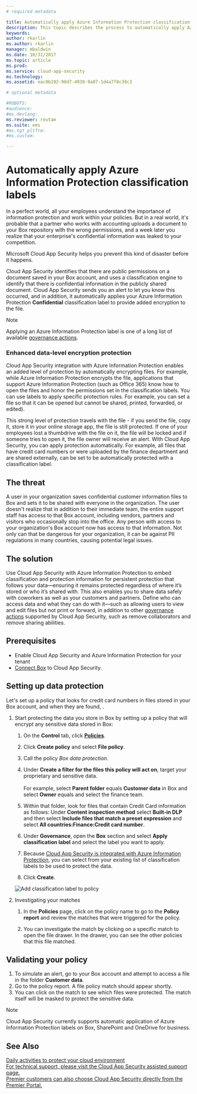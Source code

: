 ```yaml
---
# required metadata

title: Automatically apply Azure Information Protection classification labels | Microsoft Docs
description: This topic describes the process to automatically apply Azure Information Protection classification labels in Microsoft Cloud App Security.
keywords:
author: rkarlin
ms.author: rkarlin
manager: mbaldwin
ms.date: 10/31/2017
ms.topic: article
ms.prod:
ms.service: cloud-app-security
ms.technology:
ms.assetid: eac0b192-98d7-4939-9a07-1d4a7f8c39c3

# optional metadata

#ROBOTS:
#audience:
#ms.devlang:
ms.reviewer: reutam
ms.suite: ems
#ms.tgt_pltfrm:
#ms.custom:

---
```


# Automatically apply Azure Information Protection classification labels  

In a perfect world, all your employees understand the importance of information protection and work within your policies. But in a real world, it's probable that a partner who works with accounting uploads a document to your Box repository with the wrong permissions, and a week later you realize that your enterprise's confidential information was leaked to your competition. 

Microsoft Cloud App Security helps you prevent this kind of disaster before it happens.

Cloud App Security identifies that there are public permissions on a document saved in your Box account, and uses a classification engine to identify that there is confidential information in the publicly shared document. Cloud App Security sends you an alert to let you know this occurred, and in addition, it automatically applies your Azure Information Protection **Confidential** classification label to provide added encryption to the file. 

>[!NOTE]
> Applying an Azure Information Protection label is one of a long list of available [governance actions](governance-actions.md).

### Enhanced data-level encryption protection

Cloud App Security integration with Azure Information Protection enables an added level of protection by automatically encrypting files. For example, while Azure Information Protection encrypts the file, applications that support Azure Information Protection (such as Office 365) know how to open the files and honor the permissions set in the classification labels. You can use labels to apply specific protection rules. For example, you can set a file so that it can be opened but cannot be shared, printed, forwarded, or edited). 

This strong level of protection travels with the file - if you send the file, copy it, store it in your online storage app, the file is still protected. If one of your employees lost a thumbdrive with the file on it, the file will be locked and if someone tries to open it, the file owner will receive an alert. With Cloud App Security, you can apply protection automatically. For example, all files that have credit card numbers or were uploaded by the finance department and are shared externally, can be set to be automatically protected with a classification label. 

## The threat 
A user in your organization saves confidential customer information files to Box and sets it to be shared with everyone in the organization. The user doesn't realize that in addition to their immediate team, the entire support staff has access to that Box account, including vendors, partners and visitors who occasionally stop into the office. Any person with access to your organization's Box account now has access to that information. Not only can that be dangerous for your organization, it can be against PII regulations in many countries, causing potential legal issues.

## The solution
Use Cloud App Security with Azure Information Protection to embed classification and protection information for persistent protection that follows your data—ensuring it remains protected regardless of where it’s stored or who it’s shared with. This also enables you to share data safely with coworkers as well as your customers and partners. Define who can access data and what they can do with it—such as allowing users to view and edit files but not print or forward, in addition to other [governance actions](governance-actions.md) supported by Cloud App Security, such as remove collaborators and remove sharing abilities.

## Prerequisites

- Enable Cloud App Security and Azure Information Protection for your tenant
- [Connect Box](connect-box-to-microsoft-cloud-app-security.md) to Cloud App Security.

## Setting up data protection

Let's set up a policy that looks for credit card numbers in files stored in your Box account, and when they are found, .

1. Start protecting the data you store in Box by setting up a policy that will encrypt any sensitive data stored in Box:

    1. On the **Control** tab, click [**Policies**](control-cloud-apps-with-policies.md). 
    
    2. Click **Create policy** and select **File policy**.
    
    3. Call the policy *Box data protection*.
    
    4. Under **Create a filter for the files this policy will act on**, target your proprietary and sensitive data.<br></br>
    For example, select **Parent folder** equals **Customer data** in Box and select **Owner** equals and select the finance team.
    
    4. Within that folder, look for files that contain Credit Card information as follows: Under **Content inspection method** select **Built-in DLP** and then select **Include files that match a preset expression** and select **All countries:Finance:Credit card number**.
    
    5. Under **Governance**, open the **Box** section and select **Apply classification label** and select the label you want to apply.
    
    6. Because [Cloud App Security is integrated with Azure Information Protection](azip-integration.md), you can select from your existing list of classification labels to be used to protect the data.
 
    7. Click **Create**. 
   
   ![Add classification label to policy](./media/aip-auto-policy.png)
     
2. Investigating your matches
    
    1. In the **Policies** page, click on the policy name to go to the **Policy report** and review the matches that were triggered for the policy.

    2. You can investigate the match by clicking on a specific match to open the file drawer. In the drawer, you can see the other policies that this file matched. 
     
## Validating your policy

1. To simulate an alert, go to your Box account and attempt to access a file in the folder **Customer data**.
3. Go to the policy report. A file policy match should appear shortly. 
4. You can click on the match to see which files were protected. The match itself will be masked to protect the sensitive data. 

>[!NOTE]
>Cloud App Security currently supports automatic application of Azure Information Protection labels on Box, SharePoint and OneDrive for business.


 ## See Also  
[Daily activities to protect your cloud environment](daily-activities-to-protect-your-cloud-environment.md)   
[For technical support, please visit the Cloud App Security assisted support page.](http://support.microsoft.com/oas/default.aspx?prid=16031)   
[Premier customers can also choose Cloud App Security directly from the Premier Portal.](https://premier.microsoft.com/)  
  
  